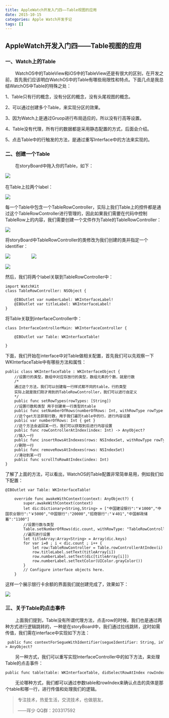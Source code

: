 ```yaml
---
title: AppleWatch开发入门四——Table视图的应用
date: 2015-10-15
categories: Apple Watch开发手记
tags: []
---
```

## AppleWatch开发入门四——Table视图的应用

### 一、Watch上的Table

        WatchOS中的TableView和iOS中的TableView还是有很大的区别，在开发之前，首先我们应该明白WatchOS中的Table有哪些局限性和特点。下面几点是我总结WatchOS中Table的特殊之处：

1、Table只有行的概念，没有分区的概念，没有头尾视图的概念。

2、可以通过创建多个Table，来实现分区的效果。

3、因为Watch上是通过Gruop进行布局适应的，所以没有行高等设置。

4、Table没有代理，所有行的数据都是采用静态配置的方式，后面会介绍。

5、点击Table中的行触发的方法，是通过重写Interface中的方法来实现的。

### 二、创建一个Table

        在storyBoard中拖入你的Table，如下：

![](http://static.oschina.net/uploads/space/2015/1015/100504_0nPS_2340880.png)        

在Table上拉两个label：

![](http://static.oschina.net/uploads/space/2015/1015/101019_GMa7_2340880.png)

每一个Table中包含一个TableRowController，实际上我们Table上的控件都是通过这个TableRowController进行管理的，因此如果我们需要在代码中控制TableRow上的内容，我们需要创建一个文件作为Table的TableRowController：

![](http://static.oschina.net/uploads/space/2015/1015/101407_OVNY_2340880.png)

将storyBoard中TableRowController的类修改为我们创建的类并指定一个identifier：

![](http://static.oschina.net/uploads/space/2015/1015/101551_qOiw_2340880.png)                 ![](http://static.oschina.net/uploads/space/2015/1015/101553_8dpz_2340880.png)

![](http://static.oschina.net/uploads/space/2015/1015/104057_IXLw_2340880.png)

然后，我们将两个label关联到TableRowController中：

```
import WatchKit
class TableRowController: NSObject {

    @IBOutlet var numberLabel: WKInterfaceLabel!
    @IBOutlet var titleLabel: WKInterfaceLabel!
}
```

将Table关联到interfaceController中：

```
class InterfaceControllerMain: WKInterfaceController {
    
    @IBOutlet var Table: WKInterfaceTable!

}
```

下面，我们开始在interface中对Table做相关配置，首先我们可以先观察一下WKInterfaceTable中有哪些方法和属性：

```
public class WKInterfaceTable : WKInterfaceObject {
    //设置行的类型，数组中对应存放行的类型，数组元素的个数，就是行数
    /*
    通过这个方法，我们可以创建每一行样式都不同的table，行的类型
    实际上就是我们刚才用到的TableRowController，我们可以进行自定义
    */
    public func setRowTypes(rowTypes: [String]) 
    //设置行数和类型 用于创建单一行类型的table
    public func setNumberOfRows(numberOfRows: Int, withRowType rowType: String) // repeating row name
    //这个get方法获取行数，用于我们遍历table中的行，进行内容设置
    public var numberOfRows: Int { get }
    //这个方法会返回某一行，我们可以获取到后进行内容设置
    public func rowControllerAtIndex(index: Int) -> AnyObject?
    //插入一行
    public func insertRowsAtIndexes(rows: NSIndexSet, withRowType rowType: String)
    //删除一行
    public func removeRowsAtIndexes(rows: NSIndexSet)
    //滑动到某一行
    public func scrollToRowAtIndex(index: Int)
}
```

了解了上面的方法，可以看出，WatchOS的Table配置非常简单易用，例如我们如下配置：

```
@IBOutlet var Table: WKInterfaceTable!

    override func awakeWithContext(context: AnyObject?) {
        super.awakeWithContext(context)
        let dic:Dictionary<String,String> = ["中国建设银行":"￥1000","中国农业银行":"￥5000","中国银行":"20000","招商银行":"￥401","中国邮政储蓄":"1100"]
        //设置行数与类型
        Table.setNumberOfRows(dic.count, withRowType: "TableRowController")
        //遍历进行设置
        let titleArray:Array<String> = Array(dic.keys)
        for var i=0 ; i < dic.count ; i++ {
            let row:TableRowController = Table.rowControllerAtIndex(i) as! TableRowController
            row.titleLabel.setText(titleArray[i])
            row.numberLabel.setText(dic[titleArray[i]])
            row.numberLabel.setTextColor(UIColor.grayColor())
        }
        // Configure interface objects here.
    }
```

这样一个展示银行卡余额的界面我们就创建完成了，效果如下：

![](http://static.oschina.net/uploads/space/2015/1015/105932_5XtV_2340880.png)

### 三、关于Table的点击事件

        上面我们提到，Table没有所谓代理方法，点击row的时候，我们也是通过两种方式进行逻辑跳转的，一种是在storyBoard中，我们通过拉线跳转，这时如需传值，我们需在interface中实现如下方法：

```
 public func contextForSegueWithIdentifier(segueIdentifier: String, inTable table: WKInterfaceTable, rowIndex: Int) -> AnyObject?
```

        另一种方式，我们可以重写实现InterfaceController中的如下方法，来处理Table的点击事件：

```
public func table(table: WKInterfaceTable, didSelectRowAtIndex rowIndex: Int)
```

        无论哪种方式，我们都可以通过参数table和rowIndex来确认点击的具体是那个table和哪一行，进行传值和处理我们的逻辑。             

> 专注技术，热爱生活，交流技术，也做朋友。
> 
> ——珲少 QQ群：203317592
